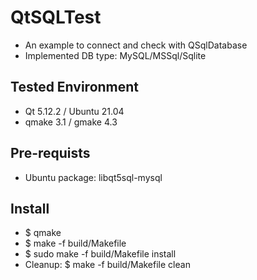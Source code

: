 # QtSQLTest
- An example to connect and check with QSqlDatabase
- Implemented DB type: MySQL/MSSql/Sqlite

## Tested Environment
- Qt 5.12.2 / Ubuntu 21.04
- qmake 3.1 / gmake 4.3

## Pre-requists
- Ubuntu package: libqt5sql-mysql

## Install
- $ qmake
- $ make -f build/Makefile
- $ sudo make -f build/Makefile install
- Cleanup: $ make -f build/Makefile clean
